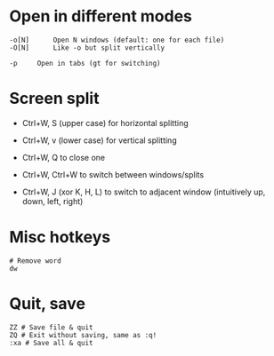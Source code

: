 # Open in different modes
```
-o[N]      Open N windows (default: one for each file)
-O[N]      Like -o but split vertically

-p 	   Open in tabs (gt for switching)	
```

# Screen split
+ Ctrl+W, S (upper case) for horizontal splitting

+ Ctrl+W, v (lower case) for vertical splitting

+ Ctrl+W, Q to close one

+ Ctrl+W, Ctrl+W to switch between windows/splits

+ Ctrl+W, J (xor K, H, L) to switch to adjacent window (intuitively up, down, left, right)


# Misc hotkeys
```
# Remove word
dw
```

# Quit, save
```
ZZ # Save file & quit
ZQ # Exit without saving, same as :q!
:xa # Save all & quit
```